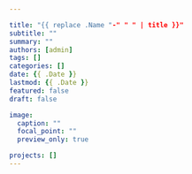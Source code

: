 ```yaml
---

title: "{{ replace .Name "-" " " | title }}"
subtitle: ""
summary: ""
authors: [admin]
tags: []
categories: []
date: {{ .Date }}
lastmod: {{ .Date }}
featured: false
draft: false

image:
  caption: ""
  focal_point: ""
  preview_only: true

projects: []
---
```


